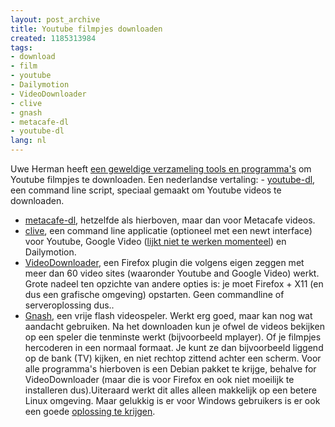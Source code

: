 ```yaml
---
layout: post_archive
title: Youtube filmpjes downloaden
created: 1185313984
tags:
- download
- film
- youtube
- Dailymotion
- VideoDownloader
- clive
- gnash
- metacafe-dl
- youtube-dl
lang: nl
---
```

Uwe Herman heeft [een geweldige verzameling tools en programma's](http://www.hermann-uwe.de/blog/download-videos-from-youtube-google-video-and-others-using-linux) om Youtube filmpjes te downloaden. Een nederlandse vertaling: - [youtube-dl](http://www.arrakis.es/~rggi3/youtube-dl/), een command line script, speciaal gemaakt om Youtube videos te downloaden.
- [metacafe-dl](http://www.arrakis.es/~rggi3/metacafe-dl/), hetzelfde als hierboven, maar dan voor Metacafe videos.
- [clive](http://home.gna.org/clive/), een command line applicatie (optioneel met een newt interface) voor Youtube, Google Video ([lijkt niet te werken momenteel](http://bugs.debian.org/cgi-bin/bugreport.cgi?bug=430433)) en Dailymotion.
- [VideoDownloader](https://addons.mozilla.org/en-US/firefox/addon/2390), een Firefox plugin die volgens eigen zeggen met meer dan 60 video sites (waaronder Youtube and Google Video) werkt. Grote nadeel ten opzichte van andere opties is: je moet Firefox + X11 (en dus een grafische omgeving) opstarten. Geen commandline of serveroplossing dus..
- [Gnash](http://www.gnu.org/software/gnash/), een vrije flash videospeler. Werkt erg goed, maar kan nog wat aandacht gebruiken.
Na het downloaden kun je ofwel de videos bekijken op een speler die tenminste werkt (bijvoorbeeld mplayer). Of je filmpjes hercoderen in een normaal formaat. Je kunt ze dan bijvoorbeeld liggend op de bank (TV) kijken, en niet rechtop zittend achter een scherm. Voor alle programma's hierboven is een Debian pakket te krijge, behalve for VideoDownloader (maar die is voor Firefox en ook niet moeilijk te installeren dus).Uiteraard werkt dit alles alleen makkelijk op een betere Linux omgeving. Maar gelukkig is er voor Windows gebruikers is er ook een goede [oplossing te krijgen](http://www.ubuntu.com/).
